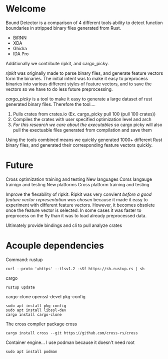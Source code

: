 
# Welcome 

Bound Detector is a comparison of 4 different tools ability to detect
function boundaries in stripped binary files generated from Rust. 

- BiRNN
- XDA
- Ghidra 
- IDA Pro 

Additionally we contribute ripkit, and cargo_picky. 

*ripkit* was originally made to parse binary files, and generate 
feature vectors form the binaries. The initial intent was to make it 
easy to preprocess binaries into various different styles of feature 
vectors, and to save the vectors so we have to do less future preprocessing.

*cargo_picky* is a tool to make it easy to generate a large dataset of 
rust generated binary files. Therefore the tool....
1. Pulls crates from crates.io (Ex. cargo_picky pull 100 (pull 100 crates))
2. Compiles the crates with user specified optimization level and arch
3. *For this research we care about the executables* so cargo picky will also
pull the exectuable files generated from compilation and save them 

Using the tools combined means we quickly generated 1000+ different Rust binary
files, and generated their corresponding feature vectors quickly.


# Future 

Cross optimization training and testing 
New languages 
Corss langauge trainign and testing 
New platforms 
Cross platform training and testing 

Improve the flexability of ripkit. Ripkit was very convient *before a good 
feature vector representation was chosen* because it made it easy to 
experiment with different feature vectors. However, it becomes obsolete once
the feature vector is selected. In some cases it was faster to preprocess on 
the fly than it was to load already preprocessed data. 



Ultimately provide bindings and cli to pull analyze crates


# Acouple dependencies 

Command:
rustup
```
curl --proto '=https' --tlsv1.2 -sSf https://sh.rustup.rs | sh
```

cargo
```
rustup update
```

cargo-clone
openssl-devel
pkg-config

```
sudo apt install pkg-config
sudo apt install libssl-dev
cargo install cargo-clone
```

The cross compiler package cross
```
cargo install cross --git https://github.com/cross-rs/cross
```

Container engine... I use podman because it doesn't need root
```
sudo apt install podman
```
